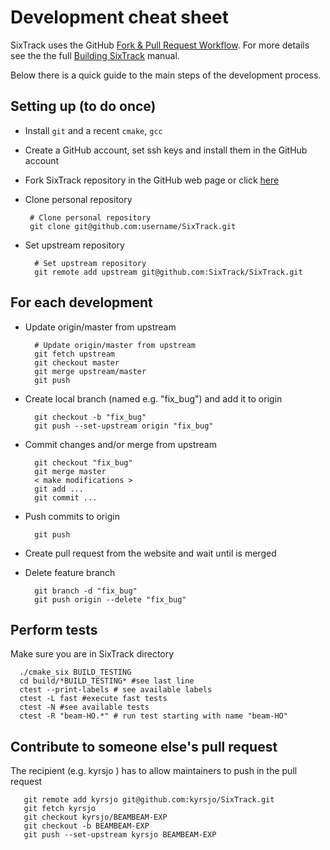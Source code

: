 #  Development cheat sheet

SixTrack uses the GitHub [Fork & Pull Request Workflow](https://gist.github.com/Chaser324/ce0505fbed06b947d962).
For more details see the the full [Building SixTrack](http://sixtrack.web.cern.ch/SixTrack/docs/build_full/manual.php) manual.

Below there is a quick guide to the main steps of the development process.


## Setting up (to do once)

* Install `git` and a recent `cmake`, `gcc`

* Create a GitHub account, set ssh keys and install them in the GitHub account

* Fork SixTrack repository in the GitHub web page or click [here](http://github.com/SixTrack/SixTrack/fork)

* Clone personal repository

       # Clone personal repository
       git clone git@github.com:username/SixTrack.git

* Set upstream repository

        # Set upstream repository
        git remote add upstream git@github.com:SixTrack/SixTrack.git


## For each development
* Update origin/master from upstream

        # Update origin/master from upstream
        git fetch upstream
        git checkout master
        git merge upstream/master
        git push

* Create local branch (named e.g. "fix_bug")  and add it to origin

        git checkout -b "fix_bug"
        git push --set-upstream origin "fix_bug"

* Commit changes and/or merge from upstream

        git checkout "fix_bug"
        git merge master
        < make modifications >
        git add ...
        git commit ...

* Push commits to origin

        git push

* Create pull request from the website and wait until is merged
* Delete feature branch

        git branch -d "fix_bug"
        git push origin --delete "fix_bug"


## Perform tests

Make sure you are in SixTrack directory

      ./cmake_six BUILD_TESTING
      cd build/*BUILD_TESTING* #see last line
      ctest --print-labels # see available labels
      ctest -L fast #execute fast tests
      ctest -N #see available tests
      ctest -R "beam-HO.*" # run test starting with name "beam-HO" 



## Contribute to someone else's pull request

The recipient (e.g. kyrsjo ) has to allow maintainers to push in the pull request

       git remote add kyrsjo git@github.com:kyrsjo/SixTrack.git
       git fetch kyrsjo
       git checkout kyrsjo/BEAMBEAM-EXP
       git checkout -b BEAMBEAM-EXP
       git push --set-upstream kyrsjo BEAMBEAM-EXP

